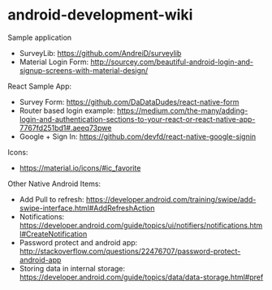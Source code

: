 # android-development-wiki

Sample application

 * SurveyLib: https://github.com/AndreiD/surveylib
 * Material Login Form: http://sourcey.com/beautiful-android-login-and-signup-screens-with-material-design/
 
React Sample App:
 * Survey Form: https://github.com/DaDataDudes/react-native-form
 * Router based login example: https://medium.com/the-many/adding-login-and-authentication-sections-to-your-react-or-react-native-app-7767fd251bd1#.aeeq73pwe
 * Google + Sign In: https://github.com/devfd/react-native-google-signin

Icons:

 * https://material.io/icons/#ic_favorite

Other Native Android Items:

 * Add Pull to refresh: https://developer.android.com/training/swipe/add-swipe-interface.html#AddRefreshAction
 * Notifications: https://developer.android.com/guide/topics/ui/notifiers/notifications.html#CreateNotification
 * Password protect and android app: http://stackoverflow.com/questions/22476707/password-protect-android-app
 * Storing data in internal storage: https://developer.android.com/guide/topics/data/data-storage.html#pref
